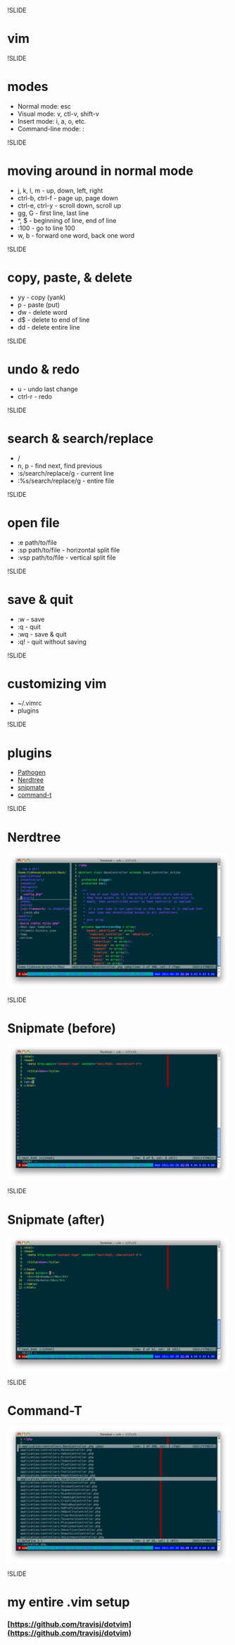 !SLIDE

# vim

!SLIDE

# modes
* Normal mode: esc
* Visual mode: v, ctl-v, shift-v
* Insert mode: i, a, o, etc.
* Command-line mode: :

!SLIDE

# moving around in normal mode
* j, k, l, m - up, down, left, right
* ctrl-b, ctrl-f - page up, page down
* ctrl-e, ctrl-y - scroll down, scroll up
* gg, G - first line, last line
* ^, $ - beginning of line, end of line
* :100 - go to line 100
* w, b - forward one word, back one word
	
!SLIDE

# copy, paste, & delete
* yy - copy (yank)
* p - paste (put)
* dw - delete word
* d$ - delete to end of line
* dd - delete entire line
	
!SLIDE

# undo & redo
* u - undo last change
* ctrl-r - redo
	
!SLIDE

# search & search/replace
* /
* n, p - find next, find previous
* :s/search/replace/g - current line
* :%s/search/replace/g - entire file
	
!SLIDE

# open file
* :e path/to/file
* :sp path/to/file - horizontal split file
* :vsp path/to/file - vertical split file
	
!SLIDE

# save & quit
* :w - save
* :q - quit
* :wq - save & quit
* :q! - quit without saving
	
!SLIDE

# customizing vim
* ~/.vimrc
* plugins

!SLIDE

# plugins
* [Pathogen](https://github.com/tpope/vim-pathogen)
* [Nerdtree](https://github.com/scrooloose/nerdtree)
* [snipmate](https://github.com/msanders/snipmate.vim)
* [command-t](https://github.com/wincent/Command-T)

!SLIDE

# Nerdtree
![nerdtree](https://github.com/travisj/vim-screen-tech-razzle/raw/master/vim/nerdtree.png)

!SLIDE

# Snipmate (before)
![snipmate-before](https://github.com/travisj/vim-screen-tech-razzle/raw/master/vim/snipmate-before.png)
	
!SLIDE

# Snipmate (after)
![snipmate-after](https://github.com/travisj/vim-screen-tech-razzle/raw/master/vim/snipmate-after.png)
	
!SLIDE

# Command-T
![command-t](https://github.com/travisj/vim-screen-tech-razzle/raw/master/vim/command-t.png)
	
!SLIDE

# my entire .vim setup
### [https://github.com/travisj/dotvim](https://github.com/travisj/dotvim)
